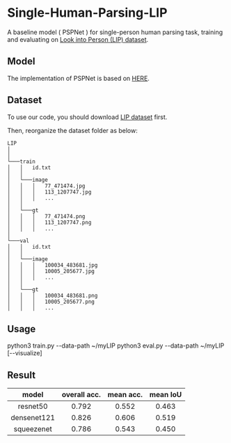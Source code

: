 # Single-Human-Parsing-LIP
A baseline model ( PSPNet ) for single-person human parsing task, training and evaluating on [Look into Person (LIP) dataset](http://sysu-hcp.net/lip/index.php).

## Model
The implementation of PSPNet is based on [HERE](https://github.com/Lextal/pspnet-pytorch).

## Dataset
To use our code, you should download [LIP dataset](http://sysu-hcp.net/lip/index.php) first.

Then, reorganize the dataset folder as below:

```
LIP
│ 
│
└───train
│   │   id.txt
│   │
│   └───image
│   │   │   77_471474.jpg
│   │   │   113_1207747.jpg
│   │   │   ...
│   │
│   └───gt
│   │   │   77_471474.png
│   │   │   113_1207747.png
│   │   │   ...
│
└───val
│   │   id.txt
│   │
│   └───image
│   │   │   100034_483681.jpg
│   │   │   10005_205677.jpg
│   │   │   ...
│   │
│   └───gt
│   │   │   100034_483681.png
│   │   │   10005_205677.png
│   │   │   ...
```

## Usage
python3  train.py  --data-path ~/myLIP
python3  eval.py  --data-path ~/myLIP [--visualize]

## Result

| model | overall acc. | mean acc. | mean IoU |
| :------: | :------: | :------: | :------: |
| resnet50 | 0.792 | 0.552 | 0.463 |
| densenet121 | 0.826 | 0.606 | 0.519 |
| squeezenet | 0.786 | 0.543 | 0.450 |

